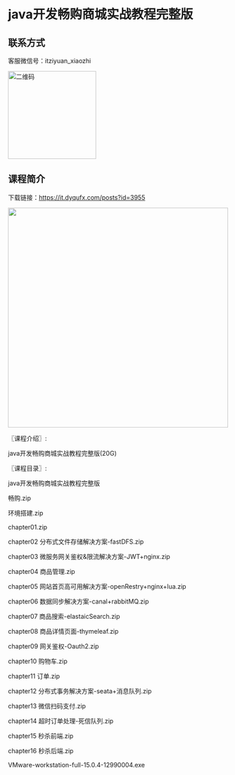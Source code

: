 # java开发畅购商城实战教程完整版

## 联系方式

客服微信号：itziyuan_xiaozhi

<img src="https://ziyuanyun.oss-cn-guangzhou.aliyuncs.com/common/20240614073449/666b82192834a.jpg" width="200" height="200" alt="二维码">

## 课程简介

下载链接：https://it.dyqufx.com/posts?id=3955

<img src="https://ziyuanyun.oss-cn-guangzhou.aliyuncs.com/yun/20240515185427/66449463b4abc.jpg" width="500" alt="">

  〖课程介绍〗:

 java开发畅购商城实战教程完整版(20G)

 〖课程目录〗:

 java开发畅购商城实战教程完整版



 畅购.zip

 环境搭建.zip

 chapter01.zip

 chapter02 分布式文件存储解决方案-fastDFS.zip

 chapter03 微服务网关鉴权&amp;限流解决方案-JWT+nginx.zip

 chapter04 商品管理.zip

 chapter05 网站首页高可用解决方案-openRestry+nginx+lua.zip

 chapter06 数据同步解决方案-canal+rabbitMQ.zip

 chapter07 商品搜索-elastaicSearch.zip

 chapter08 商品详情页面-thymeleaf.zip

 chapter09 网关鉴权-Oauth2.zip

 chapter10 购物车.zip

 chapter11 订单.zip

 chapter12 分布式事务解决方案-seata+消息队列.zip

 chapter13 微信扫码支付.zip

 chapter14 超时订单处理-死信队列.zip

 chapter15 秒杀前端.zip

 chapter16 秒杀后端.zip

 VMware-workstation-full-15.0.4-12990004.exe

  